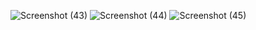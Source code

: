 
![Screenshot (43)](https://user-images.githubusercontent.com/94380427/143295035-95428453-205c-42a6-9a37-2892d5cbdafd.png)
![Screenshot (44)](https://user-images.githubusercontent.com/94380427/143295113-3fa7e64a-1135-49a0-8d1f-eb1c67ef76a2.png)
![Screenshot (45)](https://user-images.githubusercontent.com/94380427/143295120-82f7a704-7913-4c0d-94f2-5f034808d317.png)
